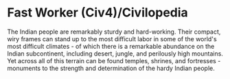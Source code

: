 # Fast Worker (Civ4)/Civilopedia

The Indian people are remarkably sturdy and hard-working. Their compact, wiry frames can stand up to the most difficult labor in some of the world's most difficult climates - of which there is a remarkable abundance on the Indian subcontinent, including desert, jungle, and perilously high mountains. Yet across all of this terrain can be found temples, shrines, and fortresses - monuments to the strength and determination of the hardy Indian people.